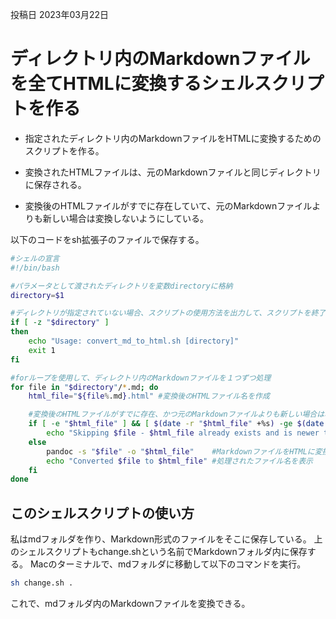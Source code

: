 投稿日 2023年03月22日
# ディレクトリ内のMarkdownファイルを全てHTMLに変換するシェルスクリプトを作る

- 指定されたディレクトリ内のMarkdownファイルをHTMLに変換するためのスクリプトを作る。

- 変換されたHTMLファイルは、元のMarkdownファイルと同じディレクトリに保存される。

- 変換後のHTMLファイルがすでに存在していて、元のMarkdownファイルよりも新しい場合は変換しないようにしている。

以下のコードをsh拡張子のファイルで保存する。
```bash
#シェルの宣言
#!/bin/bash　

#パラメータとして渡されたディレクトリを変数directoryに格納
directory=$1

#ディレクトリが指定されていない場合、スクリプトの使用方法を出力して、スクリプトを終了
if [ -z "$directory" ]
then
    echo "Usage: convert_md_to_html.sh [directory]"
    exit 1
fi

#forループを使用して、ディレクトリ内のMarkdownファイルを１つずつ処理
for file in "$directory"/*.md; do
    html_file="${file%.md}.html" #変換後のHTMLファイル名を作成

    #変換後のHTMLファイルがすでに存在、かつ元のMarkdownファイルよりも新しい場合は、処理をスキップ
    if [ -e "$html_file" ] && [ $(date -r "$html_file" +%s) -ge $(date -r "$file" +%s) ]; then
        echo "Skipping $file - $html_file already exists and is newer than $file"
    else
        pandoc -s "$file" -o "$html_file"    #MarkdownファイルをHTMLに変換
        echo "Converted $file to $html_file" #処理されたファイル名を表示
    fi
done
```


## このシェルスクリプトの使い方
私はmdフォルダを作り、Markdown形式のファイルをそこに保存している。
上のシェルスクリプトもchange.shという名前でMarkdownフォルダ内に保存する。
Macのターミナルで、mdフォルダに移動して以下のコマンドを実行。
```bash
sh change.sh .
```
これで、mdフォルダ内のMarkdownファイルを変換できる。